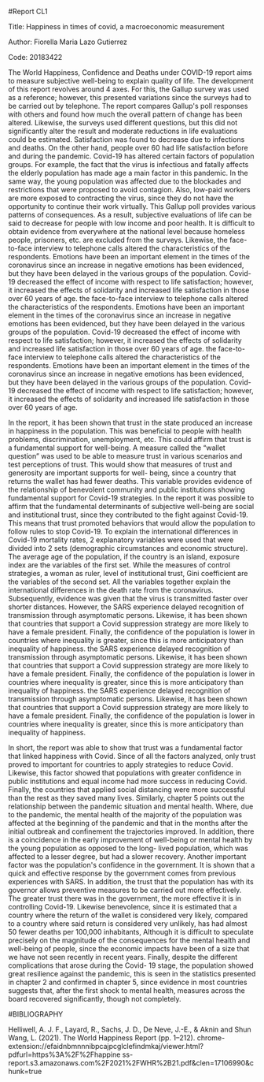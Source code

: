 #Report CL1

Title: Happiness in times of covid, a macroeconomic measurement

Author: Fiorella Maria Lazo Gutierrez

Code: 20183422

The World Happiness, Confidence and Deaths under COVID-19 report aims to measure subjective well-being to explain quality of life. The development of this report revolves around 4 axes. For this, the Gallup survey was used as a reference; however, this presented variations since the surveys had to be carried out by telephone. The report compares Gallup's poll responses with others and found how much the overall pattern of change has been altered.
Likewise, the surveys used different questions, but this did not significantly alter the result and moderate reductions in life evaluations could be estimated. Satisfaction was found to decrease due to infections and deaths. On the other hand, people over 60 had life satisfaction before and during the pandemic. Covid-19 has altered certain factors of population groups. For example, the fact that the virus is infectious and fatally affects the elderly population has made age a main factor in this pandemic. In the same way, the young population was affected due to the blockades and restrictions that were proposed to avoid contagion. Also, low-paid workers are more exposed to contracting the virus, since they do not have the opportunity to continue their work virtually. This Gallup poll provides various patterns of consequences. As a result, subjective evaluations of life can be said to decrease for people with low income and poor health. It is difficult to obtain evidence from everywhere at the national level because homeless people, prisoners, etc. are excluded from the surveys. Likewise, the face-to-face interview to telephone calls altered the characteristics of the respondents. Emotions have been an important element in the times of the coronavirus since an increase in negative emotions has been evidenced, but they have been delayed in the various groups of the population. Covid-19 decreased the effect of income with respect to life satisfaction; however, it increased the effects of solidarity and increased life satisfaction in those over 60 years of age. the face-to-face interview to telephone calls altered the characteristics of the respondents. Emotions have been an important element in the times of the coronavirus since an increase in negative emotions has been evidenced, but they have been delayed in the various groups of the population. Covid-19 decreased the effect of income with respect to life satisfaction; however, it increased the effects of solidarity and increased life satisfaction in those over 60 years of age. the face-to-face interview to telephone calls altered the characteristics of the respondents. Emotions have been an important element in the times of the coronavirus since an increase in negative emotions has been evidenced, but they have been delayed in the various groups of the population. Covid-19 decreased the effect of income with respect to life satisfaction; however, it increased the effects of solidarity and increased life satisfaction in those over 60 years of age.


In the report, it has been shown that trust in the state produced an increase in happiness in the population. This was beneficial to people with health problems, discrimination, unemployment, etc. This could affirm that trust is a fundamental support for well-being. A measure called the “wallet question” was used to be able to measure trust in various scenarios and test perceptions of trust. This would show that measures of trust and generosity are important supports for well- being, since a country that returns the wallet has had fewer deaths. This variable provides evidence of the relationship of benevolent community and public institutions showing fundamental support for Covid-19 strategies. In the report it was possible to affirm that the fundamental determinants of subjective well-being are social and institutional trust, since they contributed to the fight against Covid-19. This means that trust promoted behaviors that would allow the population to follow rules to stop Covid-19. To explain the international differences in Covid-19 mortality rates, 2 explanatory variables were used that were divided into 2 sets (demographic circumstances and economic structure). The average age of the population, if the country is an island, exposure index are the variables of the first set. While the measures of control strategies, a woman as ruler, level of institutional trust, Gini coefficient are the variables
 of the second set. All the variables together explain the international differences in the death rate from the coronavirus. Subsequently, evidence was given that the virus is transmitted faster over shorter distances. However, the SARS experience delayed recognition of transmission through asymptomatic persons. Likewise, it has been shown that countries that support a Covid suppression strategy are more likely to have a female president. Finally, the confidence of the population is lower in countries where inequality is greater, since this is more anticipatory than inequality of happiness. the SARS experience delayed recognition of transmission through asymptomatic persons. Likewise, it has been shown that countries that support a Covid suppression strategy are more likely to have a female president. Finally, the confidence of the population is lower in countries where inequality is greater, since this is more anticipatory than inequality of happiness. the SARS experience delayed recognition of transmission through asymptomatic persons. Likewise, it has been shown that countries that support a Covid suppression strategy are more likely to have a female president. Finally, the confidence of the population is lower in countries where inequality is greater, since this is more anticipatory than inequality of happiness.


In short, the report was able to show that trust was a fundamental factor that linked happiness with Covid. Since of all the factors analyzed, only trust proved to important for countries to apply strategies to reduce Covid. Likewise, this factor showed that populations with greater confidence in public institutions and equal income had more success in reducing Covid. Finally, the countries that applied social distancing were more successful than the rest as they saved many lives.
Similarly, chapter 5 points out the relationship between the pandemic situation and mental health. Where, due to the pandemic, the mental health of the majority of the population was affected at the beginning of the pandemic and that in the months after the initial outbreak and confinement the trajectories improved. In addition, there is a coincidence in the early improvement of well-being or mental health by the young population as opposed to the long- lived population, which was affected to a lesser degree, but had a slower recovery. Another important factor was the population's confidence in the government. It is shown that a quick and effective response by the government comes from previous experiences with SARS. In addition, the trust that the population has with its governor allows preventive measures to be carried out more effectively. The greater trust there was in the government, the more effective it is in controlling Covid-19. Likewise benevolence, since it is estimated that a country where the return of the wallet is considered very likely, compared to a country where said return is considered very unlikely, has had almost 50 fewer deaths per 100,000 inhabitants, Although it is difficult to speculate precisely on the magnitude of the consequences for the mental health and well-being of people, since the economic impacts have been of a size that we have not seen recently in recent years. Finally, despite the different complications that arose during the Covid- 19 stage, the population showed great resilience against the pandemic, this is seen in the statistics presented in chapter 2 and confirmed in chapter 5, since evidence in most countries suggests that, after the first shock to mental health, measures across the board recovered significantly, though not completely.

#BIBLIOGRAPHY

Helliwell, A. J. F., Layard, R., Sachs, J. D., De Neve, J.-E., & Aknin and Shun Wang, L. (2021). The World Happiness Report (pp. 1–212). chrome- extension://efaidnbmnnnibpcajpcglclefindmkaj/viewer.html?pdfurl=https%3A%2F%2Fhappine ss-report.s3.amazonaws.com%2F2021%2FWHR%2B21.pdf&clen=17106990&chunk=true



